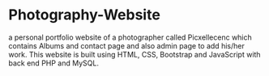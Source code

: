 # Photography-Website
a personal portfolio website of a  photographer called Picxellecenc which contains Albums and contact page and also admin page to add his/her work.  This website is built using HTML, CSS, Bootstrap and JavaScript with back end PHP and MySQL.

